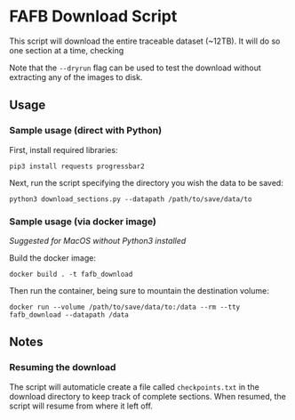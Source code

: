 # FAFB Download Script

This script will download the entire traceable dataset (~12TB).
It will do so one section at a time, checking 

Note that the ```--dryrun``` flag can be used to test the download without extracting any of the images to disk.

## Usage
### Sample usage (direct with Python)
First, install required libraries:

```
pip3 install requests progressbar2
```

Next, run the script specifying the directory you wish the data to be saved:

```
python3 download_sections.py --datapath /path/to/save/data/to
```

### Sample usage (via docker image)
_Suggested for MacOS without Python3 installed_

Build the docker image:
```
docker build . -t fafb_download
```

Then run the container, being sure to mountain the destination volume:
```
docker run --volume /path/to/save/data/to:/data --rm --tty fafb_download --datapath /data
```

## Notes
### Resuming the download
The script will automaticle create a file called ```checkpoints.txt``` in the download directory to keep track of complete sections.  When resumed, the script will resume from where it left off.